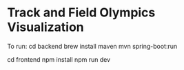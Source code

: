 # Track and Field Olympics Visualization

To run:
cd backend
brew install maven
mvn spring-boot:run


cd frontend
npm install
npm run dev

